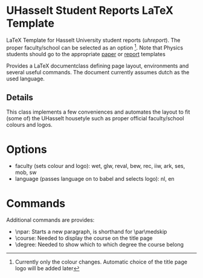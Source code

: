 # UHasselt Student Reports LaTeX Template
LaTeX Template for Hasselt University student reports (*uhreport*).
The proper faculty/school can be selected as an option [^1].
Note that Physics students should go to the appropriate [paper](https://github.com/Allyson-Robert/UHasselt_Physics_Paper_Template) or [report](https://github.com/Allyson-Robert/UHasselt_Physics_Report_Template) templates

Provides a LaTeX documentclass defining page layout, environments and several useful commands.
The document currently assumes dutch as the used language.

## Details
This class implements a few conveniences and automates the layout to fit (some of) the UHasselt housetyle such as proper official faculty/school colours and logos.
 
# Options
* faculty (sets colour and logo): wet, glw, reval, bew, rec, iiw, ark, ses, mob, sw
* language (passes language on to babel and selects logo): nl, en

# Commands
Additional commands are provides:

* \npar: Starts a new paragraph, is shorthand for \par\medskip
* \course: Needed to display the course on the title page
* \degree: Needed to show which to which degree the course belong


[^1]: Currently only the colour changes. Automatic choice of the title page logo will be added later
